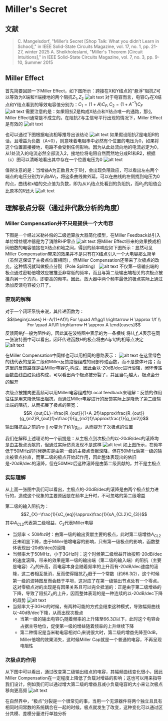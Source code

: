 # Miller's Secret

## 文献

> C. Mangelsdorf, "Miller’s Secret [Shop Talk: What you didn’t Learn in School]," in IEEE Solid-State Circuits Magazine, vol. 17, no. 1, pp. 21-27, winter 2025
> A. Sheikholeslami, "Miller's Theorem [Circuit Intuitions]," in IEEE Solid-State Circuits Magazine, vol. 7, no. 3, pp. 9-10, Summer 2015

## Miller Effect

首先简要回顾一下Miller Effect，如下图所示：跨接在X和Y结点的“悬浮”阻抗$Z$可以等效为X端和Y端接地的两个阻抗$Z_1,Z_2$
![alt text](<Pictures/Miller's Secret-image.png>)
对于电容而言，电容$C_F$在X结点和Y结点看到的等效电容值分别为：$C_1=(1+A)C_F,C_2=(1+A^{-1})C_F$
![alt text](<Pictures/Miller's Secret-image-1.png>)
需要注意的是：如果阻抗Z是构成X结点和Y结点唯一的通路，那么Miller Effect通常是不成立的。在阻抗Z与主信号平行出现的情况下，Miller Effect是有效的
![alt text](<Pictures/Miller's Secret-image-2.png>)

也可以通过下图根据电流相等推导出该结论
![alt text](<Pictures/Miller's Secret-image-10.png>)
如果假设阻抗Z是电阻R的话，且增益为负数（A<0），则意味着电阻串中必然有个位置的电压为0，如果将这个位置直接接地，电路不会受到任何影响。因为从此处流向地的电流必定为0，从1处流入的电流必然全部流入2，接地位将电阻自然而然地分成R1和R2，根据（c）图可以清晰地看出其中存在一个位置电压为0
![alt text](<Pictures/Miller's Secret-image-11.png>)

值得注意的是：当增益A为正数且大于1时，会出现负阻效应，可以看出左右两个端点的电压分别为$V_1$和$AV_1$，将这条曲线做外延，可以在曲线的左侧找到电压为0的点，曲线和x轴的交点值为负数，即为从$V_1$结点处看到的负阻抗，而$R_2$的阻值会比原本的$R$还大
![alt text](<Pictures/Miller's Secret-image-12.png>)

## 理解极点分裂（通过非代数分析的角度）

### Miller Compensation并不只是提供一个大电容

下图是一个经过米勒补偿的二级运算放大器简化模型，在Miller Feedback处引入单位增益缓冲器是为了消除RHP零点
![alt text](<Pictures/Miller's Secret-image-3.png>)
将Miller Effect带来的效果换成相同倍数的电容值接在X结点和地之间，得到的频率响应如下图所示：显然可见Miller Compensation带来的效果并不是只有在X结点引入一个大电容那么简单（虽然这保证了主极点位置相同），但Miller Compensation还带来了次极点的改变。这种情况就叫做极点分裂（Pole Splitting）
![alt text](<Pictures/Miller's Secret-image-4.png>)
不仅第一级输出端的极点通过密勒倍增效应被推至非常低的频率，而且与第二级输出端相关的次极点被推向另一个方向，即更高的频率。因此，放大器中两个频率最低的极点实际上通过添加反馈电容被分开了。

### 直观的解释

对于一个闭环系统来说，其传递函数为：
$$\begin{cases}
    H=A/(1+Af)\\
    For \quad Af\gg1 \rightarrow H \approx 1/f \\
    For \quad Af\ll1 \rightarrow H \approx A
\end{cases}$$
反馈网络$f$一般为阻性的，因此其在波特图中表示的为一条横线
将$H,f,A$表示在同一张波特图中可以看出，闭环传递函数$H$的极点将由$A$与$1/f$的相等点决定
![alt text](<Pictures/Miller's Secret-image-5.png>)

在Miller Compensation中同样也可以用相同的思路表示：
![alt text](<Pictures/Miller's Secret-image-6.png>)
在这里绿色的线代表的是第二级和Miller反馈路径组成的局部传递函数，而不是整体环路；而这里的反馈路径是由Miller电容$C_c$构成，因此会以-20dB/dec进行滚降，闭环传递函数曲线由红色线构成，可以看出两个极点被分裂了，并且当$C_c$越大，极点会分的越开

次级点被推向更高频可以用Miller电容组成的Local feedback来理解：反馈的作用往往是用来降低输出阻抗，而通过Miller电容进行的反馈实际上是降低了第二级输出端的阻抗，从而拓展了极点的带宽：
$$R_{out,CL}=\frac{R_{out}}{1+A_2f}\approx\frac{R_{out}}{g_{m2}R_{out}f}=\frac{1}{g_{m2}f}\approx\frac{1}{g_{m2}}$$
输出阻抗由之前的$ro\parallel ro$变为了约$1/g_m$，从而提升了次极点的位置

我们在解释上述理论的一个前提是：从主极点到次极点的以-20dB/dec的滚降均是由主极点贡献的，但通过实际仿真发现不是这样
![alt text](<Pictures/Miller's Secret-image-7.png>)
如上图所示，在频率低于50MHz的时候确实是由第一级的主极点贡献滚降，但在50MHz后第一级的输出被零点拉直，而第二级的极点开始起作用，因此整体表现出的依旧是-20dB/dec的滚降，但在50MHz后这种滚降是由第二级贡献的，并不是主极点

### 实际理解

从上面一张图中我们可以看出，主极点的-20dB/dec的滚降是由两个极点接力进行的，造成这个现象的主要原因是在频率上升时，不可忽略的第二级增益

第二级的输入阻抗为：$$Z_{X}=\frac{1}{sC_{eq}}\approx\frac{1}{sA_{CL2}C_{3}}$$
其中$A_{CL2}$代表第二级增益，$C_3$代表Miller电容
+ 当频率$<50Mhz$时：由第一级的输出贡献主要的极点，此时第二级增益$A_{CL2}$还未明显下降，由于Miller倍增电容的影响，只有第一级极点的影响，函数整体表现出-20dB/dec的滚降
+ 当频率大于50MHz，小于3GHz时：这个时候第二级增益开始按照-20dB/dec的速度滚降，带来的效果是第一级的输出端（第二级的输入端）的阻抗（主要是电容）$Z_X$的升高，而电容本身会随着频率的上升而有-20dB/dec速度的滚降，这二者相互抵消，反而使得阻抗$Z_X$趋于一个常数（约$66.3\Omega$），这个时候第一级的波特图反而会趋于平坦，这对应了在第一级输出节点处有一个零点。这对零极点对的出现是有因果关系且可以完全抵消的：正是由于第二级增益的下降，导致了阻抗$Z_X$的上升，因而整体表现的是一种连续的以-20dB/dec下降的趋势
![alt text](<Pictures/Miller's Secret-image-8.png>)
+ 当频率大于3GHz的时候，有两种可能的方式会结束这种模式，导致幅频曲线以-40dB/dec下降，从而出现次极点
  + 当第一级的输出电容$C_1$随着频率的上升降至$66.3\Omega$以下，此时这个电容会占据主导地位，促使第一级的增益随着频率的上升继续下降
  + 第二种情况是当米勒电容相对$C_1$来说很大时，第二级的增益先降至0dB，Miller倍增的效果消失，这时候Miller Cap就是一个普通的电容，不再呈现电阻性

### 次极点的作用
从下图中可以看出，通过改变第二级输出结点的电容，其幅频曲线变化很小，因此Miller Compensation在一定程度上降低了负载对增益的影响；这也可以用来指导我们设计，例如我们可以通过增大第二级的增益且减小负载电容的大小来让次极点移向更高频
![alt text](<Pictures/Miller's Secret-image-9.png>)

在自然界中，“极点”分裂是一个很常见的事，当用一个无源器件将两个独立且具有相同时间常数的系统耦合在一起的时候，极点就发生了改变，这种变化可以通过区分共模、差模分量进行单独分析

